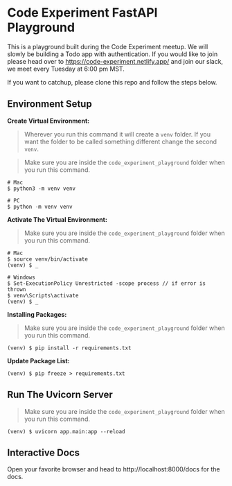 # Code Experiment FastAPI Playground

This is a playground built during the Code Experiment meetup. We will slowly be building a Todo app with authentication. If you would like to join please head over to https://code-experiment.netlify.app/ and join our slack, we meet every Tuesday at 6:00 pm MST.

If you want to catchup, please clone this repo and follow the steps below.

## Environment Setup

**Create Virtual Environment:**

> Wherever you run this command it will create a `venv` folder. If you want the folder to be called something different change the second `venv`.

> Make sure you are inside the `code_experiment_playground` folder when you run this command.

```
# Mac
$ python3 -m venv venv

# PC
$ python -m venv venv
```

**Activate The Virtual Environment:**

> Make sure you are inside the `code_experiment_playground` folder when you run this command.

```
# Mac
$ source venv/bin/activate
(venv) $ _

# Windows
$ Set-ExecutionPolicy Unrestricted -scope process // if error is thrown
$ venv\Scripts\activate
(venv) $ _
```

**Installing Packages:**

> Make sure you are inside the `code_experiment_playground` folder when you run this command.

```
(venv) $ pip install -r requirements.txt
```

**Update Package List:**

```
(venv) $ pip freeze > requirements.txt
```

## Run The Uvicorn Server

> Make sure you are inside the `code_experiment_playground` folder when you run this command.

```
(venv) $ uvicorn app.main:app --reload
```

## Interactive Docs

Open your favorite browser and head to http://localhost:8000/docs for the docs.
